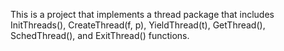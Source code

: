 
This is a project that implements a thread package that includes InitThreads(), CreateThread(f, p), YieldThread(t), 
GetThread(), SchedThread(), and ExitThread() functions. 
